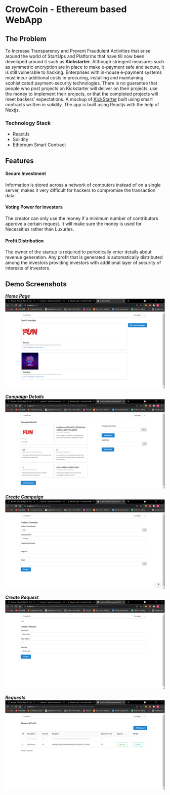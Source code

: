 # CrowCoin - Ethereum based WebApp

## The Problem
To Increase Transparency and Prevent Fraudulent Activities that arise around the world of StartUps and Platforms that have till now been developed around it such as **Kickstarter**. 
Although stringent measures such as symmetric encryption are in place to make e-payment safe and secure, it is still vulnerable to hacking.
Enterprises with in-house e-payment systems must incur additional costs in procuring, installing and maintaining sophisticated payment-security technologies.
There is no guarantee that people who post projects on Kickstarter will deliver on their projects, use the money to implement their projects, or that the completed projects will meet backers' expectations.
A mockup of [KickStarter](https://www.kickstarter.com/) built using smart contracts written in solidity. The app is built using Reactjs with the help of Nextjs.

### Technology Stack
* ReactJs
* Solidity
* Ethereum Smart Contract

## Features
#### Secure Investment
Information is stored across a network of computers instead of on a single server, makes it very difficult for hackers to compromise the transaction data.
#### Voting Power for Investors
The creator can only use the money if a minimum number of contributors approve a certain request. It will make sure the money is used for Necessities rather than Luxuries.
#### Profit Distribution
The owner of the startup is required to periodically enter details about revenue generation. Any profit that is generated is automatically distributed  among the investors providing investors with additional layer of security of interests of investors.

## Demo Screenshots
***Home Page***
![demo2](https://github.com/bharathraj25/Ethereum-based-CrowCoin/blob/main/Screenshots/HomePage.png)


***Campaign Details***
![demo1](https://github.com/bharathraj25/Ethereum-based-CrowCoin/blob/main/Screenshots/CampaignDetails.png)


***Create Campaign***
![demo3](https://github.com/bharathraj25/Ethereum-based-CrowCoin/blob/main/Screenshots/CreateCampaign.png)


***Create Request***
![demo4](https://github.com/bharathraj25/Ethereum-based-CrowCoin/blob/main/Screenshots/CreateRequest.png)


***Requests***
![demo5](https://github.com/bharathraj25/Ethereum-based-CrowCoin/blob/main/Screenshots/Requests.png)
